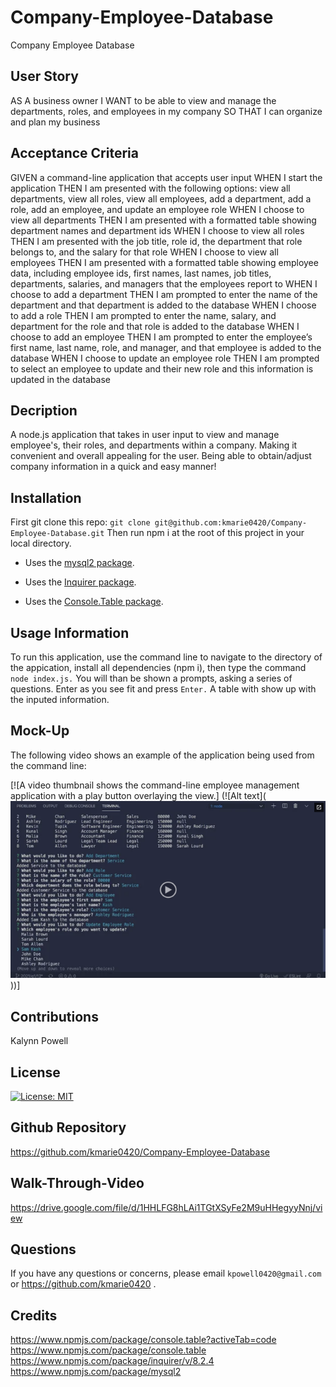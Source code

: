 # Company-Employee-Database
Company Employee Database

## User Story

AS A business owner
I WANT to be able to view and manage the departments, roles, and employees in my company
SO THAT I can organize and plan my business

## Acceptance Criteria

GIVEN a command-line application that accepts user input
WHEN I start the application
THEN I am presented with the following options: view all departments, view all roles, view all employees, add a department, add a role, add an employee, and update an employee role
WHEN I choose to view all departments
THEN I am presented with a formatted table showing department names and department ids
WHEN I choose to view all roles
THEN I am presented with the job title, role id, the department that role belongs to, and the salary for that role
WHEN I choose to view all employees
THEN I am presented with a formatted table showing employee data, including employee ids, first names, last names, job titles, departments, salaries, and managers that the employees report to
WHEN I choose to add a department
THEN I am prompted to enter the name of the department and that department is added to the database
WHEN I choose to add a role
THEN I am prompted to enter the name, salary, and department for the role and that role is added to the database
WHEN I choose to add an employee
THEN I am prompted to enter the employee’s first name, last name, role, and manager, and that employee is added to the database
WHEN I choose to update an employee role
THEN I am prompted to select an employee to update and their new role and this information is updated in the database 

## Decription

A node.js application that takes in user input to view and manage employee's, their roles, and departments within a company. Making it convenient and overall appealing for the user. Being able to obtain/adjust company information in a quick and easy manner!

## Installation

First git clone this repo: `git clone git@github.com:kmarie0420/Company-Employee-Database.git`
Then run npm i at the root of this project in your local directory.

  * Uses the [mysql2 package](https://www.npmjs.com/package/mysql2).
  
  * Uses the [Inquirer package](https://www.npmjs.com/package/inquirer/v/8.2.4).
  * Uses the [Console.Table package](https://www.npmjs.com/package/console.table).

## Usage Information

To run this application, use the command line to navigate to the directory of the appication, install all dependencies (npm i), then type the command `node index.js.` You will than be shown a prompts, asking a series of questions. Enter as you see fit and press `Enter.` A table with show up with the inputed information.

## Mock-Up

The following video shows an example of the application being used from the command line:

[![A video thumbnail shows the command-line employee management application with a play button overlaying the view.]
(![Alt text](![Alt text](assets/images/ExpectedOutcome.png)))]

## Contributions

Kalynn Powell

## License

[![License: MIT](https://img.shields.io/badge/License-MIT-yellow.svg)](https://opensource.org/licenses/MIT)

## Github Repository

https://github.com/kmarie0420/Company-Employee-Database

## Walk-Through-Video

https://drive.google.com/file/d/1HHLFG8hLAi1TGtXSyFe2M9uHHegyyNnj/view

## Questions

If you have any questions or concerns, please email `kpowell0420@gmail.com` or https://github.com/kmarie0420 . 

## Credits
https://www.npmjs.com/package/console.table?activeTab=code 
https://www.npmjs.com/package/console.table 
https://www.npmjs.com/package/inquirer/v/8.2.4
https://www.npmjs.com/package/mysql2 
